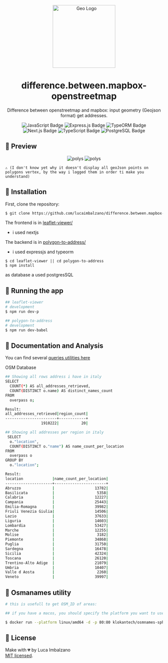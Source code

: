 


<p align="center">
    <a href="https://github.com/lucaimbalzano/difference.between.mapbox-openstreetmap" target="blank"><img src="https://static.vecteezy.com/system/resources/previews/006/957/411/large_2x/geo-letter-logo-design-on-white-background-geo-creative-initials-letter-logo-concept-geo-letter-design-vector.jpg" width="200" alt="Geo Logo" /></a>
</p>
<h1 align="center"> difference.between.mapbox-openstreetmap</h1>
<p align="center">Difference between openstreetmap and mapbox: input geometry (Geojson format) get addresses.</p>

<p align="center">
  <img src="https://img.shields.io/badge/JavaScript-F7DF1E?logo=javascript&logoColor=000&style=for-the-badge" alt="JavaScript Badge">
  <img src="https://img.shields.io/badge/Express.js-000000?logo=express&logoColor=white&style=for-the-badge" alt="Express.js Badge">
<img src="https://img.shields.io/badge/TypeORM-FF5733?logo=typeorm&logoColor=white&style=for-the-badge" alt="TypeORM Badge">
  <img src="https://img.shields.io/badge/Next.js-000000?style=for-the-badge&logo=nextdotjs&logoColor=white" alt="Next.js Badge">
    <img src="https://img.shields.io/badge/TypeScript-3178C6?logo=typescript&logoColor=fff&style=for-the-badge" alt="TypeScript Badge">
    <img src="https://img.shields.io/badge/PostgreSQL-4169E1?logo=postgresql&logoColor=fff&style=for-the-badge" alt="PostgreSQL Badge">
</p>

## 💠 Preview 

<div align="center">
<img src="https://github.com/user-attachments/assets/ad3f8f6e-4442-4c20-b6ae-7f32cc99cff3" alt="polys" />
  <img src="https://github.com/user-attachments/assets/3bf63006-ac77-4b94-b3d2-545b59b53ab1" alt="polys" />
</div>

`
⚠ (I don't know yet why it doesn't display all geoJson points on polygons vertex, by the way i logged them in order ti make you understand)
`
## 💠 Installation

First, clone the repository:

```bash
$ git clone https://github.com/lucaimbalzano/difference.between.mapbox-openstreetmap
```


The frontend is in [leaflet-viewer/](./leaflet-viewer/)
- i used nextjs

The backend is in [polygon-to-address/](./polygon-to-address/)
- i used expressjs and typeorm 
```
$ cd leaflet-viewer || cd polygon-to-address
$ npm install
```

as database a used postgresSQL

## 💠 Running the app

```bash
## leaflet-viewer
# development
$ npm run dev-p

## polygon-to-address
# development
$ npm run dev-babel

```

## 💠 Documentation and Analysis

You can find several [queries utilities here](./polygon-to-address/src/utils/queries.sql)


OSM Database
```bash
## Showing all rows address i have in italy
SELECT
  COUNT(*) AS all_addresses_retrieved,
  COUNT(DISTINCT o.name) AS distinct_names_count
FROM
  overpass o;

Result:
all_addresses_retrieved|region_count|
-----------------------+------------+
                1910222|          20|
```

```bash
## Showing all addresses per region in italy
 SELECT
  o."location",
  COUNT(DISTINCT o."name") AS name_count_per_location
FROM
  overpass o
GROUP BY
  o."location";

Result:
location             |name_count_per_location|
---------------------+-----------------------+
Abruzzo              |                  13782|
Basilicata           |                   5358|
Calabria             |                  12227|
Campania             |                  25443|
Emilia-Romagna       |                  39982|
Friuli Venezia Giulia|                  14506|
Lazio                |                  37633|
Liguria              |                  14603|
Lombardia            |                  53427|
Marche               |                  12255|
Molise               |                   3182|
Piemonte             |                  34868|
Puglia               |                  31750|
Sardegna             |                  16478|
Sicilia              |                  42324|
Toscana              |                  26120|
Trentino-Alto Adige  |                  21079|
Umbria               |                  10407|
Valle d Aosta        |                   2260|
Veneto               |                  39997|
```



## 💠 Osmanames utility

```bash
# this is usefull to get OSM_ID of areas:

## if you have a macos, you should specify the platform you want to use because of the image on docker-hub OS/ARCH -> linux/amd64 

$ docker run --platform linux/amd64 -d -p 80:80 klokantech/osmnames-sphinxsearch

```

## 💠 License

Make with 💔 by Luca Imbalzano
<br> [MIT licensed](LICENSE).

